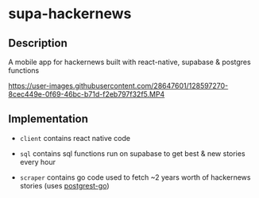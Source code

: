 # supa-hackernews

## Description
A mobile app for hackernews built with react-native, supabase & postgres functions

https://user-images.githubusercontent.com/28647601/128597270-8cec449e-0f69-46bc-b71d-f2eb797f32f5.MP4

## Implementation
* `client` contains react native code 

* `sql` contains sql functions run on supabase to get best & new stories every hour

* `scraper` contains go code used to fetch ~2 years worth of hackernews stories (uses [postgrest-go](https://github.com/supabase/postgrest-go)) 
